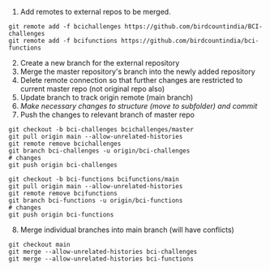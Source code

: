 1. Add remotes to external repos to be merged.

```
git remote add -f bcichallenges https://github.com/birdcountindia/BCI-challenges
git remote add -f bcifunctions https://github.com/birdcountindia/bci-functions
```

2. Create a new branch for the external repository
2. Merge the master repository's branch into the newly added repository
2. Delete remote connection so that further changes are restricted to current master repo (not original repo also)
2. Update branch to track origin remote (main branch)
2. *Make necessary changes to structure (move to subfolder) and commit*
2. Push the changes to relevant branch of master repo

```
git checkout -b bci-challenges bcichallenges/master
git pull origin main --allow-unrelated-histories
git remote remove bcichallenges
git branch bci-challenges -u origin/bci-challenges
# changes
git push origin bci-challenges

git checkout -b bci-functions bcifunctions/main
git pull origin main --allow-unrelated-histories
git remote remove bcifunctions
git branch bci-functions -u origin/bci-functions
# changes
git push origin bci-functions
```

8. Merge individual branches into main branch (will have conflicts)

```
git checkout main
git merge --allow-unrelated-histories bci-challenges
git merge --allow-unrelated-histories bci-functions
```

